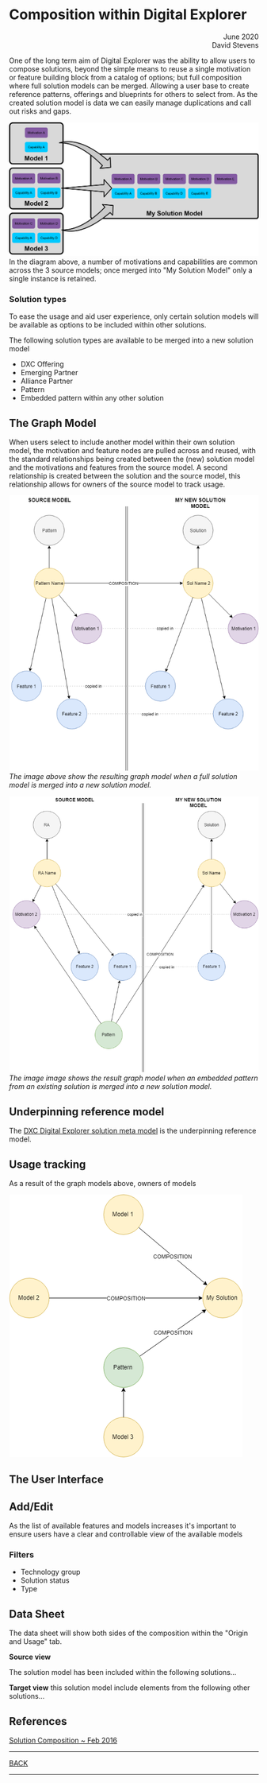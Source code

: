 # Composition within Digital Explorer

<div align="right">June 2020</div>
<div align="right">David Stevens</div>

One of the long term aim of Digital Explorer was the ability to allow users to compose solutions, beyond the simple means to reuse a single motivation or feature building block from a catalog of options; but full composition where full solution models can be merged.  Allowing a user base to create reference patterns, offerings and blueprints for others to select from.   As the created solution model is data we can easily manage duplications and call out risks and gaps.


![image](images/Models.png)<br>
In the diagram above, a number of motivations and capabilities are common across the 3 source models; once merged into "My Solution Model" only a single instance is retained.

### Solution types
To ease the usage and aid user experience, only certain solution models will be available as options to be included within other solutions.

The following solution types are available to be merged into a new solution model

- DXC Offering
- Emerging Partner
- Alliance Partner
- Pattern
- Embedded pattern within any other solution

## The Graph Model

When users select to include another model within their own solution model, the motivation and feature nodes are pulled across and reused, with the standard relationships being created between the (new) solution model and the motivations and features from the source model.  A second relationship is created between the solution and the source model, this relationship allows for owners of the source model to track usage.

![image](images/Model2Model.png)<br>
_The image above show the resulting graph model when a full solution model is merged into a new solution model._

![image](images/Pattern2Model.png)<br>
_The image image shows the result graph model when an embedded pattern from an existing solution is merged into a new solution model._


## Underpinning reference model

The [DXC Digital Explorer solution meta model](https://github.com/dxc-technology/dxc-digitalexplorer/blob/master/DataModels/SolutionMetaModel.md) is the underpinning reference model.

## Usage tracking
As a result of the graph models above, owners of models 

![image](images/Usage.png)<br>


## The User Interface

## Add/Edit
As the list of available features and models increases it's important to ensure users have a clear and controllable view of the available models 


### Filters

- Technology group
- Solution status
- Type 


## Data Sheet

The data sheet will show both sides of the composition within the "Origin and Usage" tab.


**Source view**

The solution model has been included within the following solutions...

**Target view**
this solution model include elements from the following other solutions...


## References

[Solution Composition ~ Feb 2016](https://aginggeekblog.wordpress.com/2016/02/24/solution-composition/)


---

[BACK](../README.md)

---